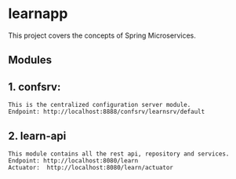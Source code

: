 # learnapp

This project covers the concepts of Spring Microservices.
## Modules
## 1. confsrv:
    This is the centralized configuration server module. 
    Endpoint: http://localhost:8888/confsrv/learnsrv/default

## 2. learn-api
    This module contains all the rest api, repository and services.
    Endpoint: http://localhost:8080/learn
    Actuator:  http://localhost:8080/learn/actuator
